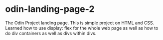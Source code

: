 # odin-landing-page-2
The Odin Project landing page.
This is simple project on HTML and CSS. 
Learned how to use display: flex for the whole web page as well as how to do div containers as well as divs within divs.